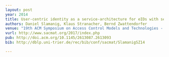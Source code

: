 ```yaml
---
layout: post
year: 2014
title: User-centric identity as a service-architecture for eIDs with selective attribute disclosure
authors: Daniel Slamanig, Klaus Stranacher, Bernd Zwattendorfer
venue: "19th ACM Symposium on Access Control Models and Technologies - SACMAT 2014"
vurl: http://www.sacmat.org/2017/index.php
pub: http://doi.acm.org/10.1145/2613087.2613093
bib: http://dblp.uni-trier.de/rec/bib/conf/sacmat/SlamanigSZ14

---
```


